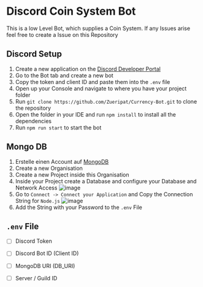 # Discord Coin System Bot

This is a low Level Bot, which supplies a Coin System. If any Issues arise feel free to create a Issue on this Repository

## Discord Setup

1. Create a new application on the [Discord Developer Portal](https://discord.com/developers/applications)
2. Go to the Bot tab and create a new bot
3. Copy the token and client ID and paste them into the `.env` file
4. Open up your Console and navigate to where you have your project folder
5. Run `git clone https://github.com/Zueripat/Currency-Bot.git` to clone the repository
6. Open the folder in your IDE and run `npm install` to install all the dependencies
7. Run `npm run start` to start the bot

## Mongo DB
1. Erstelle einen Account auf [MongoDB](https://cloud.mongodb.com)
2. Create a new Organisation
3. Create a new Project inside this Organisation
4. Inside your Project create a Database and configure your Database and Network Access
![image](https://user-images.githubusercontent.com/66902977/198841495-2e440d54-2362-450a-ac07-87bb741670cf.png)
5. Go to `Connect -> Connect your Application` and Copy the Connection String for `Node.js`
![image](https://user-images.githubusercontent.com/66902977/198841511-79f69ede-9e24-4b9d-af3a-4db7414d1dc2.png)
6. Add the String with your Password to the `.env` File

## `.env` File
- [ ] Discord Token
- [ ] Discord Bot ID (Client ID)
- [ ] MongoDB URI (DB_URI)
- [ ] Server / Guild ID 

